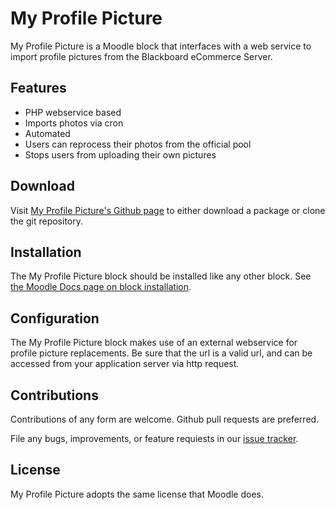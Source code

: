 # My Profile Picture

My Profile Picture is a Moodle block that interfaces with a web service to import profile pictures from the Blackboard eCommerce Server.

## Features

* PHP webservice based
* Imports photos via cron 
* Automated
* Users can reprocess their photos from the official pool
* Stops users from uploading their own pictures

## Download

Visit [My Profile Picture's Github page][my_picture_github] to either download a package or clone the git repository.

## Installation

The My Profile Picture block should be installed like any other block. See [the Moodle Docs page on block installation][block_doc].

## Configuration

The My Profile Picture block makes use of an external webservice for profile
picture replacements. Be sure that the url is a valid url, and can be accessed
from your application server via http request.

## Contributions

Contributions of any form are welcome. Github pull requests are preferred.

File any bugs, improvements, or feature requiests in our [issue tracker][issues].

## License

My Profile Picture adopts the same license that Moodle does.

[my_picture_github]: https://github.com/lsuits/my_picture
[block_doc]: http://docs.moodle.org/20/en/Installing_contributed_modules_or_plugins#Block_installation
[issues]: https://github.com/lsuits/my_picture/issues
